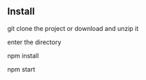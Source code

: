 ## Install

git clone the project or download and unzip it

enter the directory

npm install

npm start
